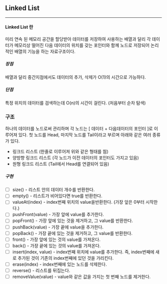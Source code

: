 ## Linked List

---

#### Linked List 란

미리 연속 된 메모리 공간을 할당받아 데이터를 저장하여 사용하는 배열과 달리 각 데이터가 메모리상 떨어진 다음 데이터의 위치를 갖는 포인터와 함께 노드로 저장되어 논리적인 배열의 기능을 하는 자료구조이다.

##### 장점

배열과 달리 중간지점에서도 데이터의 추가, 삭제가 O(1)의 시간으로 가능하다.

##### 단점

특정 위치의 데이터를 검색하는데 O(n)의 시간이 걸린다. (처음부터 순차 탐색)

### 구조

하나의 데이터를 노드로써 관리하며 각 노드는 [ 데이터 + 다음데이터의 포인터 ]로 이루어져 있다.
첫 노드를 Head, 마지막 노드를 Tail이라고 부르며 아래와 같은 여러 종류가 있다.

- 링크드 리스트 (한줄로 이루어져 위와 같은 형태를 띔)
- 양방향 링크드 리스트 (각 노드가 이전 데이터의 포인터도 가지고 있음)
- 원형 링크드 리스트 (Tail에서 Head를 연결되어 있음)

##### 구현

- [ ] size() - 리스트 안의 데이터 개수를 반환한다.
- [ ] empty() - 리스트가 비어있다면 true를 반환한다.
- [ ] valueAt(index) - index번째 위치의 value을반환한다. (가장 앞은 0부터 시작한다.)
- [ ] pushFront(value) - 가장 앞에 value를 추가한다.
- [ ] popFront() - 가장 앞에 있는 것을 제거하고, 그 value를 반환한다.
- [ ] pushBack(value) - 가장 끝에 value을 추가한다.
- [ ] popBack() - 가장 끝에 있는 것을 제거하고, 그 value를 반환한다.
- [ ] front() - 가장 앞에 있는 것의 value를 가져온다.
- [ ] back() - 가장 끝에 있는 것의 value를 가져온다.
- [ ] insert(index, value) - index번째 위치에 value를 추가한다. 즉, index번째에 새로 추가된 것이 기존의 index번째에 있던 것을 가리킨다.
- [ ] erase(index) - index번째에 있는 노드를 삭제한다.
- [ ] reverse() - 리스트를 뒤집는다.
- [ ] removeValue(value) - value와 같은 값을 가지는 첫 번째 노드를 제거한다.
